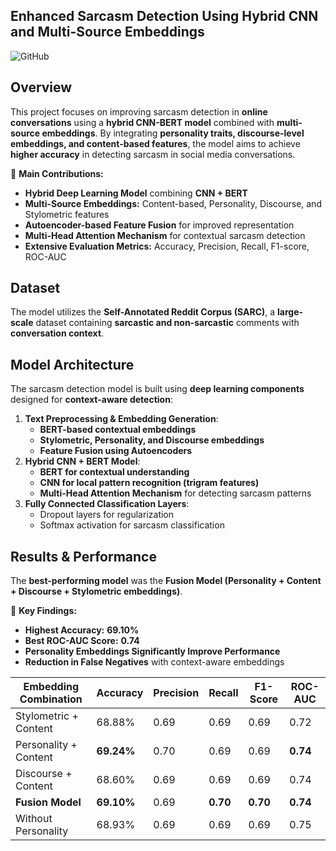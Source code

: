 ## **Enhanced Sarcasm Detection Using Hybrid CNN and Multi-Source Embeddings**
![GitHub](https://github.com/HemanjaliAdini/SarcasmDetection)

## **Overview**
This project focuses on improving sarcasm detection in **online conversations** using a **hybrid CNN-BERT model** combined with **multi-source embeddings**. By integrating **personality traits, discourse-level embeddings, and content-based features**, the model aims to achieve **higher accuracy** in detecting sarcasm in social media conversations.

🔹 **Main Contributions:**
- **Hybrid Deep Learning Model** combining **CNN + BERT**
- **Multi-Source Embeddings:** Content-based, Personality, Discourse, and Stylometric features
- **Autoencoder-based Feature Fusion** for improved representation
- **Multi-Head Attention Mechanism** for contextual sarcasm detection
- **Extensive Evaluation Metrics:** Accuracy, Precision, Recall, F1-score, ROC-AUC

## **Dataset**
The model utilizes the **Self-Annotated Reddit Corpus (SARC)**, a **large-scale** dataset containing **sarcastic and non-sarcastic** comments with **conversation context**.

## **Model Architecture**
The sarcasm detection model is built using **deep learning components** designed for **context-aware detection**:
1. **Text Preprocessing & Embedding Generation**:
   - **BERT-based contextual embeddings**
   - **Stylometric, Personality, and Discourse embeddings**
   - **Feature Fusion using Autoencoders**
2. **Hybrid CNN + BERT Model**:
   - **BERT for contextual understanding**
   - **CNN for local pattern recognition (trigram features)**
   - **Multi-Head Attention Mechanism** for detecting sarcasm patterns
3. **Fully Connected Classification Layers**:
   - Dropout layers for regularization
   - Softmax activation for sarcasm classification

## **Results & Performance**
The **best-performing model** was the **Fusion Model (Personality + Content + Discourse + Stylometric embeddings)**.

📌 **Key Findings:**
- **Highest Accuracy:** **69.10%**
- **Best ROC-AUC Score:** **0.74**
- **Personality Embeddings Significantly Improve Performance**
- **Reduction in False Negatives** with context-aware embeddings

| Embedding Combination | Accuracy | Precision | Recall | F1-Score | ROC-AUC |
|-----------------------|----------|-----------|--------|----------|---------|
| Stylometric + Content | 68.88% | 0.69 | 0.69 | 0.69 | 0.72 |
| Personality + Content | **69.24%** | 0.70 | 0.69 | 0.69 | **0.74** |
| Discourse + Content | 68.60% | 0.69 | 0.69 | 0.69 | 0.74 |
| **Fusion Model** | **69.10%** | 0.69 | **0.70** | **0.70** | **0.74** |
| Without Personality | 68.93% | 0.69 | 0.69 | 0.69 | 0.75 |




